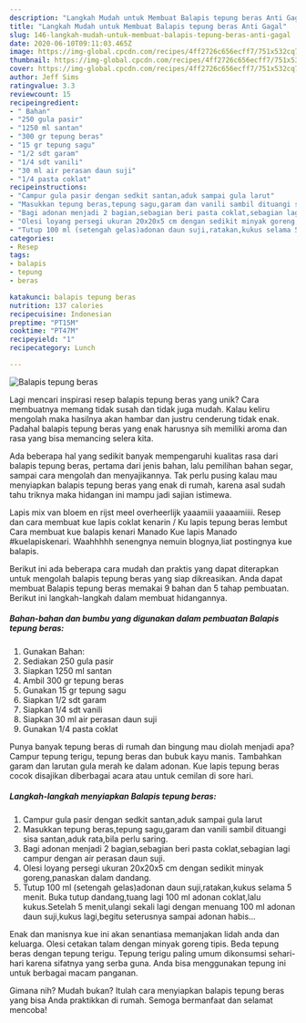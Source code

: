 ```yaml
---
description: "Langkah Mudah untuk Membuat Balapis tepung beras Anti Gagal"
title: "Langkah Mudah untuk Membuat Balapis tepung beras Anti Gagal"
slug: 146-langkah-mudah-untuk-membuat-balapis-tepung-beras-anti-gagal
date: 2020-06-10T09:11:03.465Z
image: https://img-global.cpcdn.com/recipes/4ff2726c656ecff7/751x532cq70/balapis-tepung-beras-foto-resep-utama.jpg
thumbnail: https://img-global.cpcdn.com/recipes/4ff2726c656ecff7/751x532cq70/balapis-tepung-beras-foto-resep-utama.jpg
cover: https://img-global.cpcdn.com/recipes/4ff2726c656ecff7/751x532cq70/balapis-tepung-beras-foto-resep-utama.jpg
author: Jeff Sims
ratingvalue: 3.3
reviewcount: 15
recipeingredient:
- " Bahan"
- "250 gula pasir"
- "1250 ml santan"
- "300 gr tepung beras"
- "15 gr tepung sagu"
- "1/2 sdt garam"
- "1/4 sdt vanili"
- "30 ml air perasan daun suji"
- "1/4 pasta coklat"
recipeinstructions:
- "Campur gula pasir dengan sedkit santan,aduk sampai gula larut"
- "Masukkan tepung beras,tepung sagu,garam dan vanili sambil dituangi sisa santan,aduk rata,bila perlu saring."
- "Bagi adonan menjadi 2 bagian,sebagian beri pasta coklat,sebagian lagi campur dengan air perasan daun suji."
- "Olesi loyang persegi ukuran 20x20x5 cm dengan sedikit minyak goreng,panaskan dalam dandang."
- "Tutup 100 ml (setengah gelas)adonan daun suji,ratakan,kukus selama 5 menit. Buka tutup dandang,tuang lagi 100 ml adonan coklat,lalu kukus.Setelah 5 menit,ulangi sekali lagi dengan menuang 100 ml adonan daun suji,kukus lagi,begitu seterusnya sampai adonan habis..."
categories:
- Resep
tags:
- balapis
- tepung
- beras

katakunci: balapis tepung beras 
nutrition: 137 calories
recipecuisine: Indonesian
preptime: "PT15M"
cooktime: "PT47M"
recipeyield: "1"
recipecategory: Lunch

---
```



![Balapis tepung beras](https://img-global.cpcdn.com/recipes/4ff2726c656ecff7/751x532cq70/balapis-tepung-beras-foto-resep-utama.jpg)

Lagi mencari inspirasi resep balapis tepung beras yang unik? Cara membuatnya memang tidak susah dan tidak juga mudah. Kalau keliru mengolah maka hasilnya akan hambar dan justru cenderung tidak enak. Padahal balapis tepung beras yang enak harusnya sih memiliki aroma dan rasa yang bisa memancing selera kita.

Ada beberapa hal yang sedikit banyak mempengaruhi kualitas rasa dari balapis tepung beras, pertama dari jenis bahan, lalu pemilihan bahan segar, sampai cara mengolah dan menyajikannya. Tak perlu pusing kalau mau menyiapkan balapis tepung beras yang enak di rumah, karena asal sudah tahu triknya maka hidangan ini mampu jadi sajian istimewa.

Lapis mix van bloem en rijst meel overheerlijk yaaamiii yaaaamiiii. Resep dan cara membuat kue lapis coklat kenarin / Ku lapis tepung beras lembut Cara membuat kue balapis kenari Manado Kue lapis Manado #kuelapiskenari. Waahhhhh senengnya nemuin blognya,liat postingnya kue balapis.


Berikut ini ada beberapa cara mudah dan praktis yang dapat diterapkan untuk mengolah balapis tepung beras yang siap dikreasikan. Anda dapat membuat Balapis tepung beras memakai 9 bahan dan 5 tahap pembuatan. Berikut ini langkah-langkah dalam membuat hidangannya.

<!--inarticleads1-->

##### Bahan-bahan dan bumbu yang digunakan dalam pembuatan Balapis tepung beras:

1. Gunakan  Bahan:
1. Sediakan 250 gula pasir
1. Siapkan 1250 ml santan
1. Ambil 300 gr tepung beras
1. Gunakan 15 gr tepung sagu
1. Siapkan 1/2 sdt garam
1. Siapkan 1/4 sdt vanili
1. Siapkan 30 ml air perasan daun suji
1. Gunakan 1/4 pasta coklat


Punya banyak tepung beras di rumah dan bingung mau diolah menjadi apa? Campur tepung terigu, tepung beras dan bubuk kayu manis. Tambahkan garam dan larutan gula merah ke dalam adonan. Kue lapis tepung beras cocok disajikan diberbagai acara atau untuk cemilan di sore hari. 

<!--inarticleads2-->

##### Langkah-langkah menyiapkan Balapis tepung beras:

1. Campur gula pasir dengan sedkit santan,aduk sampai gula larut
1. Masukkan tepung beras,tepung sagu,garam dan vanili sambil dituangi sisa santan,aduk rata,bila perlu saring.
1. Bagi adonan menjadi 2 bagian,sebagian beri pasta coklat,sebagian lagi campur dengan air perasan daun suji.
1. Olesi loyang persegi ukuran 20x20x5 cm dengan sedikit minyak goreng,panaskan dalam dandang.
1. Tutup 100 ml (setengah gelas)adonan daun suji,ratakan,kukus selama 5 menit. Buka tutup dandang,tuang lagi 100 ml adonan coklat,lalu kukus.Setelah 5 menit,ulangi sekali lagi dengan menuang 100 ml adonan daun suji,kukus lagi,begitu seterusnya sampai adonan habis...


Enak dan manisnya kue ini akan senantiasa memanjakan lidah anda dan keluarga. Olesi cetakan talam dengan minyak goreng tipis. Beda tepung beras dengan tepung terigu. Tepung terigu paling umum dikonsumsi sehari-hari karena sifatnya yang serba guna. Anda bisa menggunakan tepung ini untuk berbagai macam panganan. 

Gimana nih? Mudah bukan? Itulah cara menyiapkan balapis tepung beras yang bisa Anda praktikkan di rumah. Semoga bermanfaat dan selamat mencoba!
